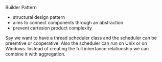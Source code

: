 Builder Pattern

- structural design pattern
- aims to connect components through an abstraction
- prevent cartesion product complexity

Say we want to have a thread scheduler class and the scheduler can be preemtive or cooperative. Also the scheduler can run on Unix or on Windows. Instead of creating the full inhertance relationship we can combine it with aggregation.
